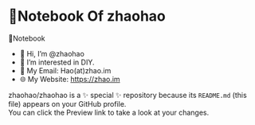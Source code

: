 # 📘Notebook Of zhaohao
📖Notebook    
- 👋 Hi, I’m @zhaohao
- 👀 I’m interested in DIY.
- 📧 My Email: Hao(at)zhao.im
- 🌐 My Website: https://zhao.im

zhaohao/zhaohao is a ✨ special ✨ repository because its `README.md` (this file) appears on your GitHub profile.    
You can click the Preview link to take a look at your changes.   